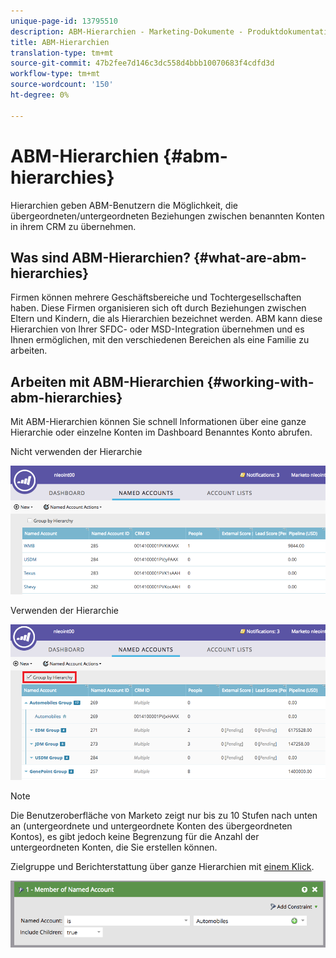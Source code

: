 ```yaml
---
unique-page-id: 13795510
description: ABM-Hierarchien - Marketing-Dokumente - Produktdokumentation
title: ABM-Hierarchien
translation-type: tm+mt
source-git-commit: 47b2fee7d146c3dc558d4bbb10070683f4cdfd3d
workflow-type: tm+mt
source-wordcount: '150'
ht-degree: 0%

---
```



# ABM-Hierarchien {#abm-hierarchies}

Hierarchien geben ABM-Benutzern die Möglichkeit, die übergeordneten/untergeordneten Beziehungen zwischen benannten Konten in ihrem CRM zu übernehmen.

## Was sind ABM-Hierarchien? {#what-are-abm-hierarchies}

Firmen können mehrere Geschäftsbereiche und Tochtergesellschaften haben. Diese Firmen organisieren sich oft durch Beziehungen zwischen Eltern und Kindern, die als Hierarchien bezeichnet werden. ABM kann diese Hierarchien von Ihrer SFDC- oder MSD-Integration übernehmen und es Ihnen ermöglichen, mit den verschiedenen Bereichen als eine Familie zu arbeiten.

## Arbeiten mit ABM-Hierarchien {#working-with-abm-hierarchies}

Mit ABM-Hierarchien können Sie schnell Informationen über eine ganze Hierarchie oder einzelne Konten im Dashboard Benanntes Konto abrufen.

Nicht verwenden der Hierarchie

![](assets/before.png)

Verwenden der Hierarchie

![](assets/after.png)

>[!NOTE]
>
>Die Benutzeroberfläche von Marketo zeigt nur bis zu 10 Stufen nach unten an (untergeordnete und untergeordnete Konten des übergeordneten Kontos), es gibt jedoch keine Begrenzung für die Anzahl der untergeordneten Konten, die Sie erstellen können.

Zielgruppe und Berichterstattung über ganze Hierarchien mit [einem Klick](http://docs.marketo.com/display/DOCS/Account+Filters#AccountFilters-MemberofNamedAccount).

![](assets/member.png)


